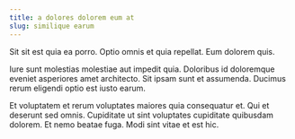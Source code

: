 ```yaml
---
title: a dolores dolorem eum at
slug: similique earum
---
```


Sit sit est quia ea porro. Optio omnis et quia repellat. Eum dolorem quis.

Iure sunt molestias molestiae aut impedit quia. Doloribus id doloremque eveniet asperiores amet architecto. Sit ipsam sunt et assumenda. Ducimus rerum eligendi optio est iusto earum.

Et voluptatem et rerum voluptates maiores quia consequatur et. Qui et deserunt sed omnis. Cupiditate ut sint voluptates cupiditate quibusdam dolorem. Et nemo beatae fuga. Modi sint vitae et est hic.
